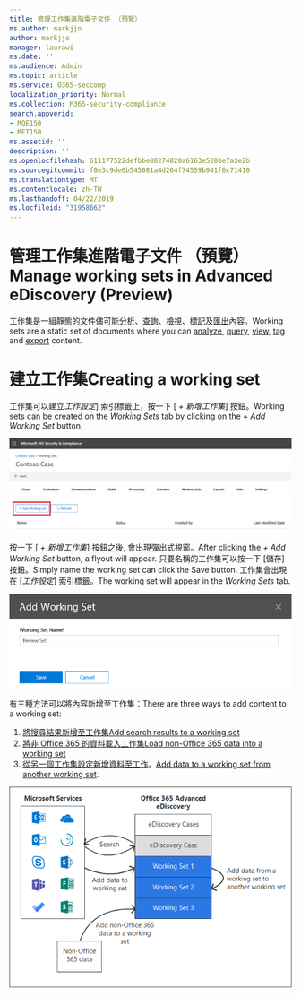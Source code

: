 ```yaml
---
title: 管理工作集進階電子文件 （預覽）
ms.author: markjjo
author: markjjo
manager: laurawi
ms.date: ''
ms.audience: Admin
ms.topic: article
ms.service: O365-seccomp
localization_priority: Normal
ms.collection: M365-security-compliance
search.appverid:
- MOE150
- MET150
ms.assetid: ''
description: ''
ms.openlocfilehash: 611177522defbbe88274820a6163e5288e7a3e2b
ms.sourcegitcommit: f0e3c9de0b545081a4d264f74559b941f6c71410
ms.translationtype: MT
ms.contentlocale: zh-TW
ms.lasthandoff: 04/22/2019
ms.locfileid: "31958662"
---
```

# <a name="manage-working-sets-in-advanced-ediscovery-preview"></a><span data-ttu-id="d19b8-102">管理工作集進階電子文件 （預覽）</span><span class="sxs-lookup"><span data-stu-id="d19b8-102">Manage working sets in Advanced eDiscovery (Preview)</span></span>
<span data-ttu-id="d19b8-103">工作集是一組靜態的文件儘可能[分析](https://docs.microsoft.com/en-us/office365/securitycompliance/compliance20/analyzing-data-in-working-set)、[查詢](https://docs.microsoft.com/en-us/office365/securitycompliance/compliance20/working-set-search)、[檢視](https://docs.microsoft.com/en-us/office365/securitycompliance/compliance20/view-documents-in-working-set)、[標記](https://docs.microsoft.com/en-us/Office365/SecurityCompliance/compliance20/tagging-documents)及[匯出](https://docs.microsoft.com/en-us/office365/securitycompliance/compliance20/exporting-data-ediscover20)內容。</span><span class="sxs-lookup"><span data-stu-id="d19b8-103">Working sets are a static set of documents where you can [analyze](https://docs.microsoft.com/en-us/office365/securitycompliance/compliance20/analyzing-data-in-working-set), [query](https://docs.microsoft.com/en-us/office365/securitycompliance/compliance20/working-set-search), [view](https://docs.microsoft.com/en-us/office365/securitycompliance/compliance20/view-documents-in-working-set), [tag](https://docs.microsoft.com/en-us/Office365/SecurityCompliance/compliance20/tagging-documents) and [export](https://docs.microsoft.com/en-us/office365/securitycompliance/compliance20/exporting-data-ediscover20) content.</span></span>

# <a name="creating-a-working-set"></a><span data-ttu-id="d19b8-104">建立工作集</span><span class="sxs-lookup"><span data-stu-id="d19b8-104">Creating a working set</span></span>
<span data-ttu-id="d19b8-105">工作集可以建立*工作設定*] 索引標籤上，按一下 [ *+ 新增工作集*] 按鈕。</span><span class="sxs-lookup"><span data-stu-id="d19b8-105">Working sets can be created on the *Working Sets* tab by clicking on the *+ Add Working Set* button.</span></span>

![新增工作集](../media/f45c51d9-585d-47d1-b7fb-0288715e0b6a.png)

<span data-ttu-id="d19b8-107">按一下 [ *+ 新增工作集*] 按鈕之後, 會出現彈出式視窗。</span><span class="sxs-lookup"><span data-stu-id="d19b8-107">After clicking the *+ Add Working Set* button, a flyout will appear.</span></span>  <span data-ttu-id="d19b8-108">只要名稱的工作集可以按一下 [儲存] 按鈕。</span><span class="sxs-lookup"><span data-stu-id="d19b8-108">Simply name the working set can click the Save button.</span></span>  <span data-ttu-id="d19b8-109">工作集會出現在 [*工作設定*] 索引標籤。</span><span class="sxs-lookup"><span data-stu-id="d19b8-109">The working set will appear in the *Working Sets* tab.</span></span>

![新增工作集彈出式視窗](../media/5e5c99f8-42ca-4c2f-960f-f1a5709569d1.png)

<span data-ttu-id="d19b8-111">有三種方法可以將內容新增至工作集：</span><span class="sxs-lookup"><span data-stu-id="d19b8-111">There are three ways to add content to a working set:</span></span>
1) [<span data-ttu-id="d19b8-112">將搜尋結果新增至工作集</span><span class="sxs-lookup"><span data-stu-id="d19b8-112">Add search results to a working set</span></span>](add-data-to-working-set.md)
2) [<span data-ttu-id="d19b8-113">將非 Office 365 的資料載入工作集</span><span class="sxs-lookup"><span data-stu-id="d19b8-113">Load non-Office 365 data into a working set</span></span>](load-non-office365-data.md)
3) <span data-ttu-id="d19b8-114">[從另一個工作集設定新增資料至工作](add-data-to-working-set-from-another-working-set.md)。</span><span class="sxs-lookup"><span data-stu-id="d19b8-114">[Add data to a working set from another working set](add-data-to-working-set-from-another-working-set.md).</span></span>

![工作設定](../media/1f1f4efd-c03b-4255-bc3d-df358e56549c.png)
